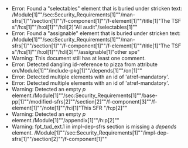 * Error: Found a "selectables" element that is buried under stricken text:
        /Module[1]""/sec:Security_Requirements[1]""/man-sfrs[1]""/section[1]""/f-component[1]""/f-element[1]""/title[1]"The TSF s"/h:s[1]""/h:ol[1]""/h:li[2]"All audit"/selectables[1]""
* Error: Found a "assignable" element that is buried under stricken text:
        /Module[1]""/sec:Security_Requirements[1]""/man-sfrs[1]""/section[1]""/f-component[1]""/f-element[1]""/title[1]"The TSF s"/h:s[1]""/h:ol[1]""/h:li[3]""/assignable[1]"other spe"
* Warning: This document still has at least one comment.
* Error: Detected dangling id-reference to pizza from attribute
        on/Module[1]""/include-pkg[1]""/depends[1]""/on[1]""
* Error: Detected multiple elements with an id of 'atref-mandatory'.
* Error: Detected multiple elements with an id of 'atref-mandatory'.
* Warning: Detected an empty _p_ element./Module[1]""/sec:Security_Requirements[1]""/base-pp[1]""/modified-sfrs[2]""/section[2]""/f-component[3]""/f-element[1]""/note[1]""/h:i[1]"This SFR "/h:p[2]""
* Warning: Detected an empty _p_ element./Module[1]""/appendix[1]""/h:p[2]""
* Warning: fpt_tud_ext.1 in impl-dep-sfrs section is missing a _depends_ element. /Module[1]""/sec:Security_Requirements[1]""/impl-dep-sfrs[1]""/section[2]""/f-component[1]""
